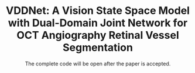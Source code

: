 <div align="center">
<h1>VDDNet: A Vision State Space Model with Dual-Domain Joint Network for OCT Angiography Retinal Vessel Segmentation</h1>
The complete code will be open after the paper is accepted.
</div>
